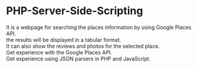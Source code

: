 # PHP-Server-Side-Scripting

It is a webpage for searching the places information by using Google Places API. <br />
the results will be displayed in a tabular format. <br />
It can also show the reviews and photos for the selected place. <br /> 
Get experience with the Google Places API. <br />
Get experience using JSON parsers in PHP and JavaScript. <br />
